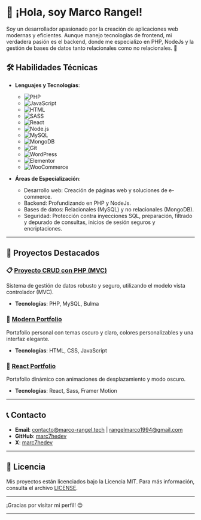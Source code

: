 # 👋 ¡Hola, soy Marco Rangel!

Soy un desarrollador apasionado por la creación de aplicaciones web modernas y eficientes. Aunque manejo tecnologías de frontend, mi verdadera pasión es el backend, donde me especializo en PHP, NodeJs y la gestión de bases de datos tanto relacionales como no relacionales. 🚀


## 🛠️ Habilidades Técnicas

- **Lenguajes y Tecnologías**: 
  - ![PHP](https://img.shields.io/badge/-PHP-777BB4?logo=php&logoColor=white) 
  - ![JavaScript](https://img.shields.io/badge/-JavaScript-F7DF1E?logo=javascript&logoColor=white) 
  - ![HTML](https://img.shields.io/badge/-HTML-E34F26?logo=html5&logoColor=white) 
  - ![SASS](https://img.shields.io/badge/-SASS-CC6699?logo=sass&logoColor=white) 
  - ![React](https://img.shields.io/badge/-React-61DAFB?logo=react&logoColor=white) 
  - ![Node.js](https://img.shields.io/badge/-Node.js-339933?logo=node.js&logoColor=white)
  - ![MySQL](https://img.shields.io/badge/-MySQL-4479A1?logo=mysql&logoColor=white) 
  - ![MongoDB](https://img.shields.io/badge/-MongoDB-47A248?logo=mongodb&logoColor=white) 
  - ![Git](https://img.shields.io/badge/-Git-F05032?logo=git&logoColor=white) 
  - ![WordPress](https://img.shields.io/badge/-WordPress-21759B?logo=wordpress&logoColor=white) 
  - ![Elementor](https://img.shields.io/badge/-Elementor-9146FF?logo=elementor&logoColor=white)
  - ![WooCommerce](https://img.shields.io/badge/-WooCommerce-96588A?logo=woocommerce&logoColor=white)

- **Áreas de Especialización**:
  - Desarrollo web: Creación de páginas web y soluciones de e-commerce.
  - Backend: Profundizando en PHP y NodeJs.
  - Bases de datos: Relacionales (MySQL) y no relacionales (MongoDB).
  - Seguridad: Protección contra inyecciones SQL, preparación, filtrado y depurado de consultas, inicios de sesión seguros y encriptaciones.

---

## 🌟 Proyectos Destacados

### 📋 [Proyecto CRUD con PHP (MVC)](https://github.com/marc7hedev/MVCProject)
Sistema de gestión de datos robusto y seguro, utilizando el modelo vista controlador (MVC).
- **Tecnologías**: PHP, MySQL, Bulma

### 🎨 [Modern Portfolio](https://github.com/marc7hedev/portfoliov1)
Portafolio personal con temas oscuro y claro, colores personalizables y una interfaz elegante.
- **Tecnologías**: HTML, CSS, JavaScript
 
### 💼 [React Portfolio](https://marco-rangel.tech)
Portafolio dinámico con animaciones de desplazamiento y modo oscuro.
- **Tecnologías**: React, Sass, Framer Motion

---

## 📞 Contacto

- **Email**: [contacto@marco-rangel.tech](mailto:contacto@marco-rangel.tech) | [rangelmarco1994@gmail.com](mailto:rangelmarco1994@gmail.com)
- **GitHub**: [marc7hedev](https://github.com/marc7hedev)
- **X**: [marc7hedev](https://x.com/MarcSie7e)

---

## 📄 Licencia

Mis proyectos están licenciados bajo la Licencia MIT. Para más información, consulta el archivo [LICENSE](https://github.com/marc7hedev?tab=repositories).

---

¡Gracias por visitar mi perfil! 😊

---

